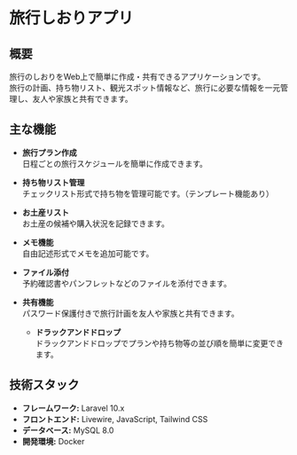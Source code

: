# 旅行しおりアプリ

## 概要

旅行のしおりをWeb上で簡単に作成・共有できるアプリケーションです。  
旅行の計画、持ち物リスト、観光スポット情報など、旅行に必要な情報を一元管理し、友人や家族と共有できます。

## 主な機能

- **旅行プラン作成**  
  日程ごとの旅行スケジュールを簡単に作成できます。

- **持ち物リスト管理**  
  チェックリスト形式で持ち物を管理可能です。（テンプレート機能あり）

- **お土産リスト**  
  お土産の候補や購入状況を記録できます。

- **メモ機能**  
  自由記述形式でメモを追加可能です。

- **ファイル添付**  
  予約確認書やパンフレットなどのファイルを添付できます。

- **共有機能**  
  パスワード保護付きで旅行計画を友人や家族と共有できます。

  - **ドラックアンドドロップ**  
  ドラックアンドドロップでプランや持ち物等の並び順を簡単に変更できます。

## 技術スタック

- **フレームワーク:** Laravel 10.x
- **フロントエンド:** Livewire, JavaScript, Tailwind CSS
- **データベース:** MySQL 8.0
- **開発環境:** Docker


